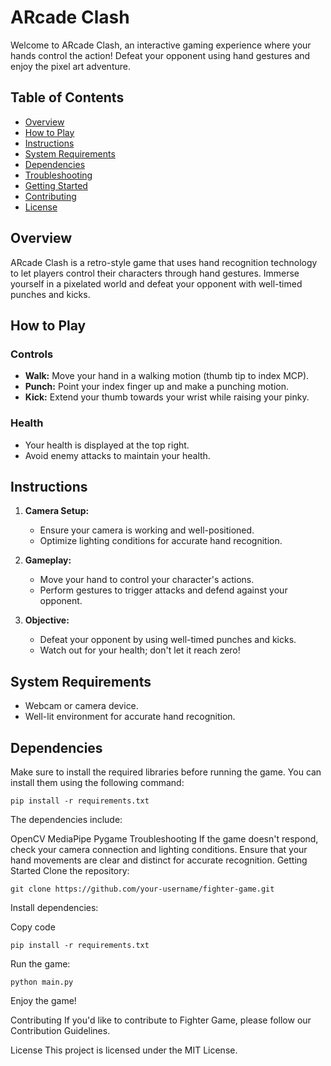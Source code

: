 # ARcade Clash

Welcome to ARcade Clash, an interactive gaming experience where your hands control the action! Defeat your opponent using hand gestures and enjoy the pixel art adventure.

## Table of Contents
- [Overview](#overview)
- [How to Play](#how-to-play)
- [Instructions](#instructions)
- [System Requirements](#system-requirements)
- [Dependencies](#dependencies)
- [Troubleshooting](#troubleshooting)
- [Getting Started](#getting-started)
- [Contributing](#contributing)
- [License](#license)

## Overview

ARcade Clash is a retro-style game that uses hand recognition technology to let players control their characters through hand gestures. Immerse yourself in a pixelated world and defeat your opponent with well-timed punches and kicks.

## How to Play

### Controls
- **Walk:** Move your hand in a walking motion (thumb tip to index MCP).
- **Punch:** Point your index finger up and make a punching motion.
- **Kick:** Extend your thumb towards your wrist while raising your pinky.

### Health
- Your health is displayed at the top right.
- Avoid enemy attacks to maintain your health.

## Instructions

1. **Camera Setup:**
   - Ensure your camera is working and well-positioned.
   - Optimize lighting conditions for accurate hand recognition.

2. **Gameplay:**
   - Move your hand to control your character's actions.
   - Perform gestures to trigger attacks and defend against your opponent.

3. **Objective:**
   - Defeat your opponent by using well-timed punches and kicks.
   - Watch out for your health; don't let it reach zero!

## System Requirements

- Webcam or camera device.
- Well-lit environment for accurate hand recognition.

## Dependencies

Make sure to install the required libraries before running the game. You can install them using the following command:

```
pip install -r requirements.txt
```
The dependencies include:

OpenCV
MediaPipe
Pygame
Troubleshooting
If the game doesn't respond, check your camera connection and lighting conditions.
Ensure that your hand movements are clear and distinct for accurate recognition.
Getting Started
Clone the repository:


```Copy code
git clone https://github.com/your-username/fighter-game.git
```
Install dependencies:


Copy code
```
pip install -r requirements.txt
```
Run the game:


```Copy code
python main.py
```
Enjoy the game!

Contributing
If you'd like to contribute to Fighter Game, please follow our Contribution Guidelines.

License
This project is licensed under the MIT License.

